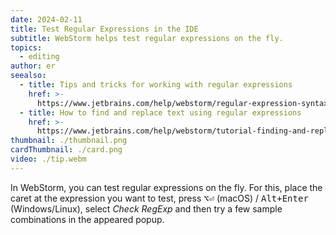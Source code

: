 ```yaml
---
date: 2024-02-11
title: Test Regular Expressions in the IDE
subtitle: WebStorm helps test regular expressions on the fly.
topics:
  - editing
author: er
seealso:
  - title: Tips and tricks for working with regular expressions
    href: >-
      https://www.jetbrains.com/help/webstorm/regular-expression-syntax-reference.html#tips-tricks
  - title: How to find and replace text using regular expressions
    href: >-
      https://www.jetbrains.com/help/webstorm/tutorial-finding-and-replacing-text-using-regular-expressions.html#
thumbnail: ./thumbnail.png
cardThumbnail: ./card.png
video: ./tip.webm
---
```


In WebStorm, you can test regular expressions on the fly. For this, place the caret at the expression you want to test, press <kbd>⌥⏎</kbd> (macOS) / <kbd>Alt+Enter</kbd> (Windows/Linux), select _Check RegExp_ and then try a few sample combinations in the appeared popup.
